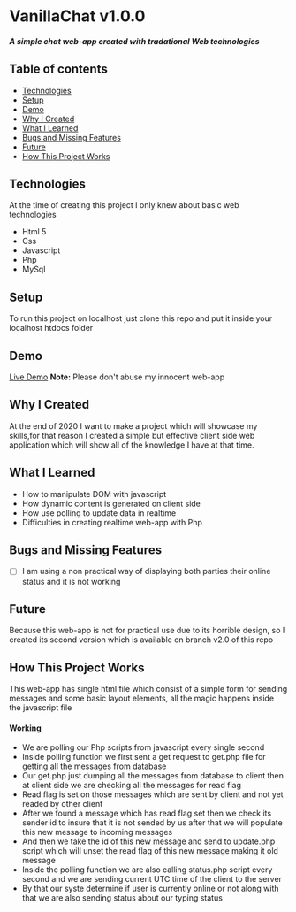 # VanillaChat v1.0.0
##### A simple chat web-app created with tradational Web technologies
## Table of contents
* [Technologies](#technologies)
* [Setup](#setup)
* [Demo](#demo)
* [Why I Created](#why-i-created)
* [What I Learned](#what-i-learned)
* [Bugs and Missing Features](#bugs-and-missing-features)
* [Future](#future)
* [How This Project Works](#how-this-project-works)

## Technologies
At the time of creating this project I only knew about basic web technologies
* Html 5
* Css
* Javascript
* Php
* MySql

## Setup
To run this project on localhost just clone this repo and put it inside your localhost htdocs folder

## Demo
[Live Demo](http://erdum.42web.io/vanilla_chat) **Note:** Please don't abuse my innocent web-app

## Why I Created
At the end of 2020 I want to make a project which will showcase my skills,for that reason I created a simple but effective client side web application which will show all of the knowledge I have at that time.

## What I Learned
* How to manipulate DOM with javascript
* How dynamic content is generated on client side
* How use polling to update data in realtime
* Difficulties in creating realtime web-app with Php

## Bugs and Missing Features
* [ ] I am using a non practical way of displaying both parties their online status and it is not working

## Future
Because this web-app is not for practical use due to its horrible design, so I created its second version which is available on branch v2.0 of this repo

## How This Project Works
This web-app has single html file which consist of a simple form for sending messages and some basic layout elements, all the magic happens inside the javascript file
#### Working
* We are polling our Php scripts from javascript every single second
* Inside polling function we first sent a get request to get.php file for getting all the messages from database
* Our get.php just dumping all the messages from database to client then at client side we are checking all the messages for read flag
* Read flag is set on those messages which are sent by client and not yet readed by other client 
* After we found a message which has read flag set then we check its sender id to insure that it is not sended by us after that we will populate this new message to incoming messages
* And then we take the id of this new message and send to update.php script which will unset the read flag of this new message making it old message
* Inside the polling function we are also calling status.php script every second and we are sending current UTC time of the client to the server
* By that our syste determine if user is currently online or not along with that we are also sending status about our typing status 
